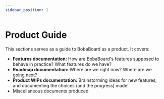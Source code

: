 ```yaml
---
sidebar_position: 1
---
```


# Product Guide

This sections serves as a guide to BobaBoard as a product. It covers:

- **Features documentation:** How are BobaBoard's features supposed to behave in practice? What features do we have?
- **Roadmap documentation:** Where are we right now? Where are we going next?
- **Product WIPs documentation:** Brainstorming ideas for new features, and documenting the choices (and the progress) made!
- Miscellaneous documents produced
